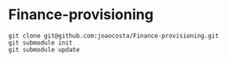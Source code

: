 Finance-provisioning
====================

    git clone git@github.com:joaocosta/Finance-provisioning.git
    git submodule init
    git submodule update
